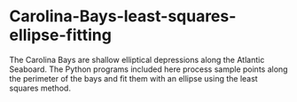 # Carolina-Bays-least-squares-ellipse-fitting
The Carolina Bays are shallow elliptical depressions along the Atlantic Seaboard. The Python programs included here process sample points along the perimeter of the bays and fit them with an ellipse using the least squares method.
